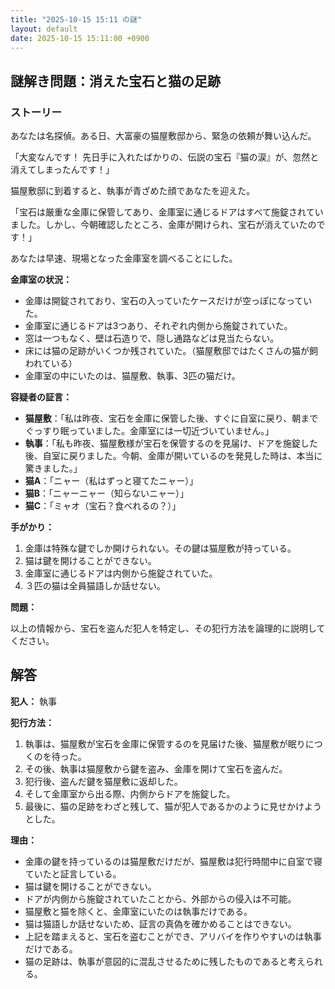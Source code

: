 ```yaml
---
title: "2025-10-15 15:11 の謎"
layout: default
date: 2025-10-15 15:11:00 +0900
---
```

## 謎解き問題：消えた宝石と猫の足跡

### ストーリー

あなたは名探偵。ある日、大富豪の猫屋敷邸から、緊急の依頼が舞い込んだ。

「大変なんです！ 先日手に入れたばかりの、伝説の宝石『猫の涙』が、忽然と消えてしまったんです！」

猫屋敷邸に到着すると、執事が青ざめた顔であなたを迎えた。

「宝石は厳重な金庫に保管してあり、金庫室に通じるドアはすべて施錠されていました。しかし、今朝確認したところ、金庫が開けられ、宝石が消えていたのです！」

あなたは早速、現場となった金庫室を調べることにした。

**金庫室の状況：**

*   金庫は開錠されており、宝石の入っていたケースだけが空っぽになっていた。
*   金庫室に通じるドアは3つあり、それぞれ内側から施錠されていた。
*   窓は一つもなく、壁は石造りで、隠し通路などは見当たらない。
*   床には猫の足跡がいくつか残されていた。（猫屋敷邸ではたくさんの猫が飼われている）
*   金庫室の中にいたのは、猫屋敷、執事、3匹の猫だけ。

**容疑者の証言：**

*   **猫屋敷**：「私は昨夜、宝石を金庫に保管した後、すぐに自室に戻り、朝までぐっすり眠っていました。金庫室には一切近づいていません。」
*   **執事**：「私も昨夜、猫屋敷様が宝石を保管するのを見届け、ドアを施錠した後、自室に戻りました。今朝、金庫が開いているのを発見した時は、本当に驚きました。」
*   **猫A**：「ニャー（私はずっと寝てたニャー）」
*   **猫B**：「ニャーニャー（知らないニャー）」
*   **猫C**：「ミャオ（宝石？食べれるの？）」

**手がかり：**

1.  金庫は特殊な鍵でしか開けられない。その鍵は猫屋敷が持っている。
2.  猫は鍵を開けることができない。
3.  金庫室に通じるドアは内側から施錠されていた。
4.  ３匹の猫は全員猫語しか話せない。

**問題：**

以上の情報から、宝石を盗んだ犯人を特定し、その犯行方法を論理的に説明してください。

## 解答

**犯人：** 執事

**犯行方法：**

1.  執事は、猫屋敷が宝石を金庫に保管するのを見届けた後、猫屋敷が眠りにつくのを待った。
2.  その後、執事は猫屋敷から鍵を盗み、金庫を開けて宝石を盗んだ。
3.  犯行後、盗んだ鍵を猫屋敷に返却した。
4.  そして金庫室から出る際、内側からドアを施錠した。
5.  最後に、猫の足跡をわざと残して、猫が犯人であるかのように見せかけようとした。

**理由：**

*   金庫の鍵を持っているのは猫屋敷だけだが、猫屋敷は犯行時間中に自室で寝ていたと証言している。
*   猫は鍵を開けることができない。
*   ドアが内側から施錠されていたことから、外部からの侵入は不可能。
*   猫屋敷と猫を除くと、金庫室にいたのは執事だけである。
*   猫は猫語しか話せないため、証言の真偽を確かめることはできない。
*   上記を踏まえると、宝石を盗むことができ、アリバイを作りやすいのは執事だけである。
*   猫の足跡は、執事が意図的に混乱させるために残したものであると考えられる。
